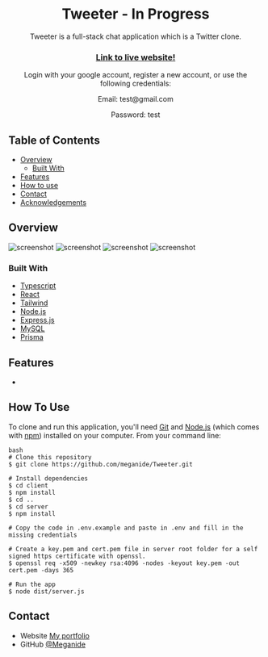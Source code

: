 
<h1 align="center">Tweeter - In Progress</h1>

<p align="center">Tweeter is a full-stack chat application which is a Twitter clone.</p>

<div align="center">
  <h3>
    <a href="">
      Link to live website!
    </a>
  </h3>
    <p>Login with your google account, register a new account, or use the following credentials:</p>
    <p>Email: test@gmail.com</p>
    <p>Password: test</p>
</div>



<!-- TABLE OF CONTENTS -->

## Table of Contents

- [Overview](#overview)
  - [Built With](#built-with)
- [Features](#features)
- [How to use](#how-to-use)
- [Contact](#contact)
- [Acknowledgements](#acknowledgements)

<!-- OVERVIEW -->

## Overview

![screenshot]()
![screenshot]()
![screenshot]()
![screenshot]()



<!-- Write what you learned etc.. -->

### Built With

<!-- This section should list any major frameworks that you built your project using. Here are a few examples.-->

- [Typescript](https://www.typescriptlang.org/)
- [React](https://reactjs.org/)
- [Tailwind](https://tailwindcss.com/)
- [Node.js](https://nodejs.org/en/)
- [Express.js](https://expressjs.com/)
- [MySQL](https://www.mysql.com/)
- [Prisma](https://www.prisma.io/)

## Features
- 

## How To Use

<!-- Example: -->

To clone and run this application, you'll need [Git](https://git-scm.com) and [Node.js](https://nodejs.org/en/download/) (which comes with [npm](http://npmjs.com)) installed on your computer. From your command line:

```
bash
# Clone this repository
$ git clone https://github.com/meganide/Tweeter.git

# Install dependencies
$ cd client
$ npm install
$ cd ..
$ cd server
$ npm install

# Copy the code in .env.example and paste in .env and fill in the missing credentials

# Create a key.pem and cert.pem file in server root folder for a self signed https certificate with openssl.
$ openssl req -x509 -newkey rsa:4096 -nodes -keyout key.pem -out cert.pem -days 365

# Run the app
$ node dist/server.js

```


## Contact

- Website [My portfolio](https://renas.se)
- GitHub [@Meganide](https://github.com/meganide)
